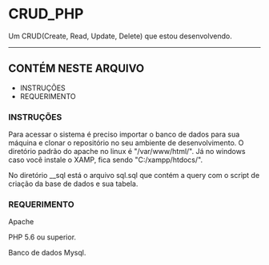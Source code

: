 # CRUD_PHP
Um CRUD(Create, Read, Update, Delete) que estou desenvolvendo.

---
## CONTÉM NESTE ARQUIVO
 
 * INSTRUÇÕES
 * REQUERIMENTO

### INSTRUÇÕES

Para acessar o sistema é preciso importar o banco de dados para sua máquina e clonar o repositório no seu ambiente de desenvolvimento. O diretório padrão do apache no linux é "/var/www/html/". Já no windows caso você instale o XAMP, fica sendo "C:/xampp/htdocs/".

No diretório __sql está o arquivo sql.sql que contém a query com o script de criação da base de dados e sua tabela.

### REQUERIMENTO
Apache

PHP 5.6 ou superior.

Banco de dados Mysql.